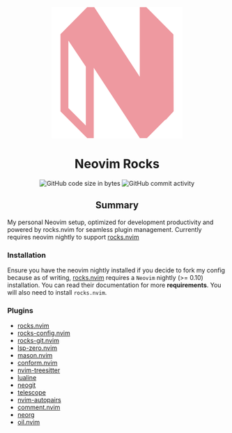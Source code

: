 <div align="center">
<img src="res/neovim.svg" />

# Neovim Rocks

![GitHub code size in bytes](https://img.shields.io/github/languages/code-size/tuffgniuz/solomon?style=for-the-badge&labelColor=%23181926&color=%23eed49f)
![GitHub commit activity](https://img.shields.io/github/commit-activity/m/tuffgniuz/solomon?style=for-the-badge&labelColor=%23181926&color=%23a6da95)

## Summary
</div>

My personal Neovim setup, optimized for development productivity and powered by rocks.nvim for seamless plugin management. Currently requires neovim nightly to support [rocks.nvim](https://github.com/nvim-neorocks/rocks.nvim)

### Installation

Ensure you have the neovim nightly installed if you decide to fork my config because as of writing, [rocks.nvim](https://github.com/nvim-neorocks/rocks.nvim) requires a `Neovim` nightly (>= 0.10) installation. You can read their documentation for more **requirements**. You will also need to install `rocks.nvim`.

### Plugins

- [rocks.nvim](https://github.com/nvim-neorocks/rocks.nvim)
- [rocks-config.nvim](https://github.com/nvim-neorocks/rocks-config.nvim)
- [rocks-git.nvim](https://github.com/nvim-neorocks/rocks-git.nvim)
- [lsp-zero.nvim](https://github.com/VonHeikemen/lsp-zero.nvim)
- [mason.nvim](https://github.com/williamboman/mason.nvim)
- [conform.nvim](https://github.com/stevearc/conform.nvim)
- [nvim-treesitter](https://github.com/nvim-treesitter/nvim-treesitter)
- [lualine](https://github.com/nvim-lualine/lualine.nvim)
- [neogit](https://github.com/NeogitOrg/neogit)
- [telescope](https://github.com/nvim-telescope/telescope.nvim)
- [nvim-autopairs](https://github.com/windwp/nvim-autopairs)
- [comment.nvim](https://github.com/numToStr/Comment.nvim)
- [neorg](https://github.com/nvim-neorg/neorg)
- [oil.nvim](https://github.com/stevearc/oil.nvim)
